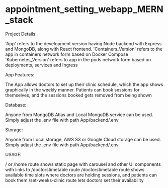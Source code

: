 # appointment_setting_webapp_MERN_stack

Project Details:

'App' refers to the development version having Node backend with Express and MongoDB, along with  React frontend.
'Containers_Version' refers to the app in containers network form based on Docker Compose
'Kubernetes_Version' refers to app in the pods network form based on deployments, services and Ingress


App Features:

The App allows doctors to set up their clinic schedule, which the app shows graphically in the weekly manner. Patients can book sessions for themselves, and the sessions booked gets removed from being shown


Database:

Anyone from MongoDB Atlas and Local MongoDB service can be used. Simply adjust the .env file with path App/backend/.env 


Storage:

Anyone from Local storage, AWS S3 or Google Cloud storage can be used. Simply adjust the .env file with path App/backend/.env 

USAGE:

/ or /home route shows static page with carousel and other UI components with  links to /doctorstimetable route
/doctorstimetable route shows available time slots where doctors are holding sessions, and patients can book them
/set-weeks-clinic route lets doctors set their availability
